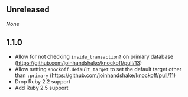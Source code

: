 ## Unreleased

*None*

## 1.1.0

- Allow for not checking `inside_transaction?` on primary database (https://github.com/joinhandshake/knockoff/pull/13)
- Allow setting `Knockoff.default_target` to set the default target other than `:primary` (https://github.com/joinhandshake/knockoff/pull/11)
- Drop Ruby 2.2 support
- Add Ruby 2.5 support
